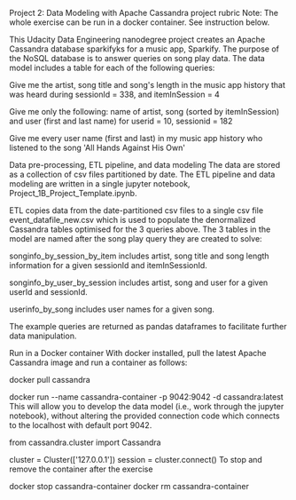 Project 2: Data Modeling with Apache Cassandra
project rubric
Note: The whole exercise can be run in a docker container. See instruction below.

This Udacity Data Engineering nanodegree project creates an Apache Cassandra database sparkifyks for a music app, Sparkify. The purpose of the NoSQL database is to answer queries on song play data. The data model includes a table for each of the following queries:

Give me the artist, song title and song's length in the music app history that was heard during sessionId = 338, and itemInSession = 4

Give me only the following: name of artist, song (sorted by itemInSession) and user (first and last name) for userid = 10, sessionid = 182

Give me every user name (first and last) in my music app history who listened to the song 'All Hands Against His Own'

Data pre-processing, ETL pipeline, and data modeling
The data are stored as a collection of csv files partitioned by date. The ETL pipeline and data modeling are written in a single jupyter notebook, Project_1B_Project_Template.ipynb.

ETL copies data from the date-partitioned csv files to a single csv file event_datafile_new.csv which is used to populate the denormalized Cassandra tables optimised for the 3 queries above. The 3 tables in the model are named after the song play query they are created to solve:

songinfo_by_session_by_item includes artist, song title and song length information for a given sessionId and itemInSessionId.

songinfo_by_user_by_session includes artist, song and user for a given userId and sessionId.

userinfo_by_song includes user names for a given song.

The example queries are returned as pandas dataframes to facilitate further data manipulation.


Run in a Docker container
With docker installed, pull the latest Apache Cassandra image and run a container as follows:

docker pull cassandra

docker run --name cassandra-container -p 9042:9042 -d cassandra:latest
This will allow you to develop the data model (i.e., work through the jupyter notebook), without altering the provided connection code which connects to the localhost with default port 9042.

from cassandra.cluster import Cassandra

cluster = Cluster(['127.0.0.1'])
session = cluster.connect()
To stop and remove the container after the exercise

docker stop cassandra-container
docker rm cassandra-container